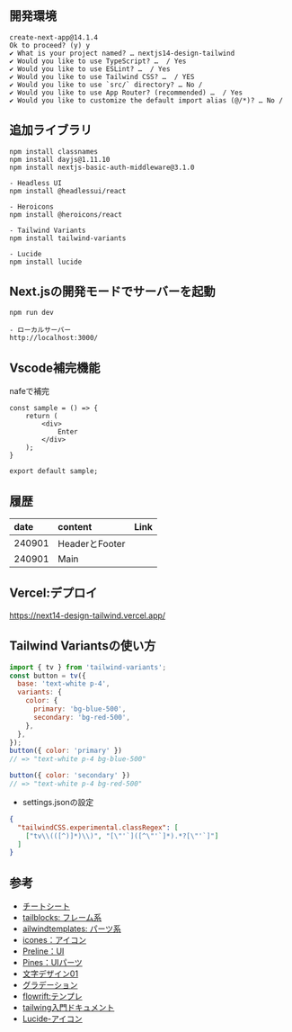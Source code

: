 ## 開発環境
```
create-next-app@14.1.4
Ok to proceed? (y) y
✔ What is your project named? … nextjs14-design-tailwind
✔ Would you like to use TypeScript? …  / Yes
✔ Would you like to use ESLint? …  / Yes
✔ Would you like to use Tailwind CSS? …  / YES
✔ Would you like to use `src/` directory? … No / 
✔ Would you like to use App Router? (recommended) …  / Yes
✔ Would you like to customize the default import alias (@/*)? … No / 
```

## 追加ライブラリ
```
npm install classnames
npm install dayjs@1.11.10
npm install nextjs-basic-auth-middleware@3.1.0

- Headless UI
npm install @headlessui/react

- Heroicons
npm install @heroicons/react

- Tailwind Variants
npm install tailwind-variants

- Lucide
npm install lucide
```

## Next.jsの開発モードでサーバーを起動
```
npm run dev

- ローカルサーバー
http://localhost:3000/
```

## Vscode補完機能
nafeで補完
```tsx
const sample = () => {
    return (
        <div>
            Enter
        </div>
    );
}

export default sample;
```

## 履歴
|date|content|Link|
|:----|:----|:----|
|240901|HeaderとFooter||
|240901|Main||

## Vercel:デプロイ
https://next14-design-tailwind.vercel.app/

## Tailwind Variantsの使い方
```js
import { tv } from 'tailwind-variants';
const button = tv({
  base: 'text-white p-4',
  variants: {
    color: {
      primary: 'bg-blue-500',
      secondary: 'bg-red-500',
    },
  },
});
button({ color: 'primary' })
// => "text-white p-4 bg-blue-500"

button({ color: 'secondary' })
// => "text-white p-4 bg-red-500"
```

- settings.jsonの設定
```json
{
  "tailwindCSS.experimental.classRegex": [
    ["tv\\(([^)]*)\\)", "[\"'`]([^\"'`]*).*?[\"'`]"]
  ]
}
```

## 参考
- [チートシート](https://nerdcave.com/tailwind-cheat-sheet)
- [tailblocks: フレーム系](https://tailblocks.cc/)
- [ailwindtemplates: パーツ系](https://tailwindtemplates.io/templates)
- [icones：アイコン](https://icones.js.org/)
- [Preline：UI](https://preline.co/)
- [Pines：UIパーツ](https://devdojo.com/pines)
- [文字デザイン01](https://focaccia.co.jp/blog/css-gradient-text)
- [グラデーション](https://tailwind-gradient-generator.vercel.app/)
- [flowrift:テンプレ](https://flowrift.com/w/)
- [tailwing入門ドキュメント](https://zenn.dev/yohei_watanabe/books/c0b573713734b9)
- [Lucide-アイコン](https://lucide.dev/icons/)